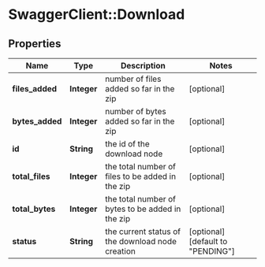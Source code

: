 # SwaggerClient::Download

## Properties
Name | Type | Description | Notes
------------ | ------------- | ------------- | -------------
**files_added** | **Integer** | number of files added so far in the zip | [optional] 
**bytes_added** | **Integer** | number of bytes added so far in the zip | [optional] 
**id** | **String** | the id of the download node | [optional] 
**total_files** | **Integer** | the total number of files to be added in the zip | [optional] 
**total_bytes** | **Integer** | the total number of bytes to be added in the zip | [optional] 
**status** | **String** | the current status of the download node creation | [optional] [default to &quot;PENDING&quot;]


